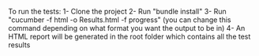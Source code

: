 To run the tests:
1- Clone the project
2- Run "bundle install"
3- Run "cucumber -f html -o Results.html -f progress" (you can change this command depending on what format you want the output to be in)
4- An HTML report will be generated in the root folder which contains all the test results
